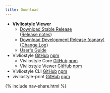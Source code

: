 ```yaml
---
title: Download
---
```


- [**Vivliostyle Viewer**](https://vivliostyle.org/viewer)
  - [Download Stable Release](/downloads/vivliostyle-latest.zip)  
     ([Release notes](https://github.com/vivliostyle/vivliostyle/releases/latest))
  - [Download Development Release (canary)](https://vivliostyle.github.io/viewer/vivliostyle-canary.zip)  
     ([Change Log](https://github.com/vivliostyle/vivliostyle/tree/master/CHANGELOG.md))
  - [User's Guide](https://vivliostyle.org/docs/user-guide)
- Vivliostyle [GitHub](https://github.com/vivliostyle/vivliostyle) [npm](https://www.npmjs.com/org/vivliostyle)
  - Vivliostyle Core [GitHub](https://github.com/vivliostyle/vivliostyle/tree/master/packages/core) [npm](https://www.npmjs.com/package/@vivliostyle/core)
  - Vivliostyle Viewer [GitHub](https://github.com/vivliostyle/vivliostyle/tree/master/packages/viewer) [npm](https://www.npmjs.com/package/@vivliostyle/viewer)
- Vivliostyle CLI [GitHub](https://github.com/vivliostyle/vivliostyle-cli) [npm](https://www.npmjs.com/package/vivliostyle-cli)
- vivliostyle-print [GitHub](https://github.com/vivliostyle/vivliostyle-print) [npm](https://www.npmjs.com/package/vivliostyle-print)

{% include nav-share.html %}
